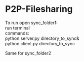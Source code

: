 # P2P-Filesharing<br/>
To run open sync_folder1:<br/>
run terminal<br/>
commands:<br/>
python server.py directory_to_sync&<br/>
python client.py directory_to_sync<br/>

Same for sync_folder2<br/>
